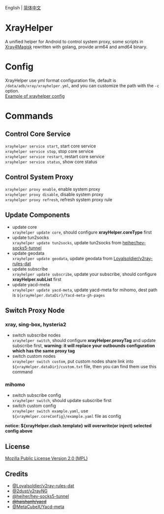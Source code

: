English | [简体中文](README_zh_CN.md)

# XrayHelper
A unified helper for Android to control system proxy, some scripts in [Xray4Magisk](https://github.com/Asterisk4Magisk/Xray4Magisk) rewritten with golang, provide arm64 and amd64 binary.

# Config
XrayHelper use yml format configuration file, default is `/data/adb/xray/xrayhelper.yml`, and you can customize the path with the `-c` option.  
[Example of xrayhelper config](config.yml)

# Commands
## Control Core Service
`xrayhelper service start`, start core service  
`xrayhelper service stop`, stop core service  
`xrayhelper service restart`, restart core service  
`xrayhelper service status`, show core status  

## Control System Proxy
`xrayhelper proxy enable`, enable system proxy  
`xrayhelper proxy disable`, disable system proxy  
`xrayhelper proxy refresh`, refresh system proxy rule  

## Update Components
- update core  
  `xrayhelper update core`, should configure **xrayHelper.coreType** first
- update tun2socks  
  `xrayhelper update tun2socks`, update tun2socks from [heiher/hev-socks5-tunnel](https://github.com/heiher/hev-socks5-tunnel)
- update geodata  
  `xrayhelper update geodata`, update geodata from [Loyalsoldier/v2ray-rules-dat](https://github.com/Loyalsoldier/v2ray-rules-dat)
- update subscribe  
  `xrayhelper update subscribe`, update your subscribe, should configure **xrayHelper.subList** first
- update yacd-meta  
  `xrayhelper update yacd-meta`, update yacd-meta for mihomo, dest path is `${xrayHelper.dataDir}/Yacd-meta-gh-pages`

## Switch Proxy Node
### xray, sing-box, hysteria2
- switch subscribe nodes  
  `xrayhelper switch`, should configure **xrayHelper.proxyTag** and update subscribe first, **warning: it will replace your outbounds configuration which has the same proxy tag**
- switch custom nodes  
  `xrayhelper switch custom`, put custom nodes share link into `${xrayHelper.dataDir}/custom.txt` file, then you can find them use this command

### mihomo
- switch subscribe config  
  `xrayhelper switch`, should update subscribe first
- switch custom config  
  `xrayhelper switch example.yaml`, use `${xrayHelper.coreConfig}/example.yaml` file as config

**notice: ${xrayHelper.clash.template} will overwrite(or inject) selected config above**

## License
[Mozilla Public License Version 2.0 (MPL)](https://raw.githubusercontent.com/Asterisk4Magisk/XrayHelper/master/LICENSE)

## Credits
- [@Loyalsoldier/v2ray-rules-dat](https://github.com/Loyalsoldier/v2ray-rules-dat)
- [@2dust/v2rayNG](https://github.com/2dust/v2rayNG)
- [@heiher/hev-socks5-tunnel](https://github.com/heiher/hev-socks5-tunnel)
- ~~[@haishanh/yacd](https://github.com/haishanh/yacd)~~
- [@MetaCubeX/Yacd-meta](https://github.com/MetaCubeX/Yacd-meta)
